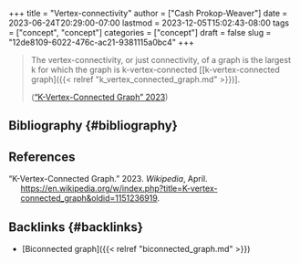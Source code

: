 +++
title = "Vertex-connectivity"
author = ["Cash Prokop-Weaver"]
date = 2023-06-24T20:29:00-07:00
lastmod = 2023-12-05T15:02:43-08:00
tags = ["concept", "concept"]
categories = ["concept"]
draft = false
slug = "12de8109-6022-476c-ac21-9381115a0bc4"
+++

> The vertex-connectivity, or just connectivity, of a graph is the largest k for which the graph is k-vertex-connected [[k-vertex-connected graph]({{< relref "k_vertex_connected_graph.md" >}})].
>
> (<a href="#citeproc_bib_item_1">“K-Vertex-Connected Graph” 2023</a>)


## Bibliography {#bibliography}

## References

<style>.csl-entry{text-indent: -1.5em; margin-left: 1.5em;}</style><div class="csl-bib-body">
  <div class="csl-entry"><a id="citeproc_bib_item_1"></a>“K-Vertex-Connected Graph.” 2023. <i>Wikipedia</i>, April. <a href="https://en.wikipedia.org/w/index.php?title=K-vertex-connected_graph&oldid=1151236919">https://en.wikipedia.org/w/index.php?title=K-vertex-connected_graph&#38;oldid=1151236919</a>.</div>
</div>


## Backlinks {#backlinks}

-   [Biconnected graph]({{< relref "biconnected_graph.md" >}})
